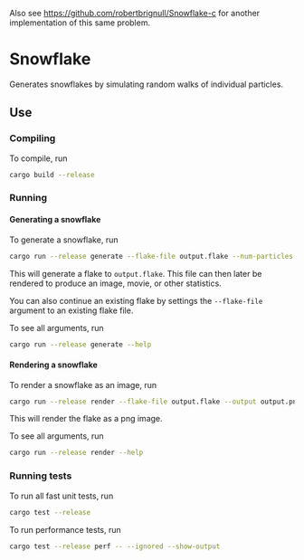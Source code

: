 Also see https://github.com/robertbrignull/Snowflake-c for another implementation of this same problem.

# Snowflake

Generates snowflakes by simulating random walks of individual particles.

## Use

### Compiling

To compile, run
```bash
cargo build --release
```

### Running

#### Generating a snowflake

To generate a snowflake, run
```bash
cargo run --release generate --flake-file output.flake --num-particles <NUM>
```

This will generate a flake to `output.flake`. This file can then later be rendered to produce an image, movie, or other statistics.

You can also continue an existing flake by settings the `--flake-file` argument to an existing flake file.

To see all arguments, run
```bash
cargo run --release generate --help
```

#### Rendering a snowflake

To render a snowflake as an image, run
```bash
cargo run --release render --flake-file output.flake --output output.png
```

This will render the flake as a png image.

To see all arguments, run
```bash
cargo run --release render --help
```

### Running tests

To run all fast unit tests, run
```bash
cargo test --release
```

To run performance tests, run
```bash
cargo test --release perf -- --ignored --show-output
```
